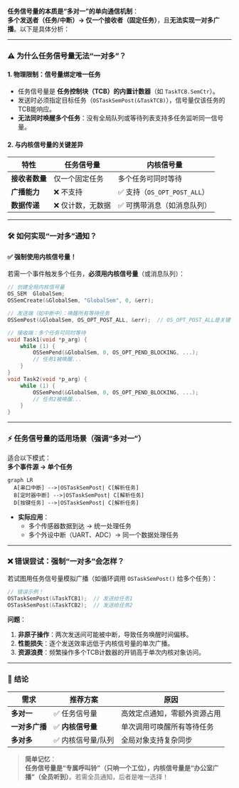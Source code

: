  **任务信号量的本质是“多对一”的单向通信机制**：  
**多个发送者（任务/中断）→ 仅一个接收者（固定任务）**，且**无法实现一对多广播**。以下是具体分析：

---

### ⚠️ **为什么任务信号量无法“一对多”？**
#### 1. **物理限制：信号量绑定唯一任务**
   - 任务信号量是 **任务控制块（TCB）的内置计数器**（如 `TaskTCB.SemCtr`）。
   - 发送时必须指定目标任务（`OSTaskSemPost(&TaskTCB)`），信号量仅该任务的TCB能响应。
   - **无法同时唤醒多个任务**：没有全局队列或等待列表支持多任务监听同一信号量。

#### 2. **与内核信号量的关键差异**
   | **特性**         | 任务信号量                     | 内核信号量                  |
   |------------------|-------------------------------|---------------------------|
   | **接收者数量**   | 仅一个固定任务                | 多个任务可同时等待          |
   | **广播能力**     | ❌ 不支持                      | ✅ 支持（`OS_OPT_POST_ALL`） |
   | **数据传递**     | ❌ 仅计数，无数据              | ✅ 可携带消息（如消息队列）   |

---

### 🛠️ **如何实现“一对多”通知？**
#### ✅ **强制使用内核信号量！**
若需一个事件触发多个任务，**必须用内核信号量**（或消息队列）：
```c
// 创建全局内核信号量
OS_SEM  GlobalSem;
OSSemCreate(&GlobalSem, "GlobalSem", 0, &err);

// 发送端（如中断中）：唤醒所有等待任务
OSSemPost(&GlobalSem, OS_OPT_POST_ALL, &err);  // OS_OPT_POST_ALL是关键！

// 接收端：多个任务可同时等待
void Task1(void *p_arg) {
    while (1) {
        OSSemPend(&GlobalSem, 0, OS_OPT_PEND_BLOCKING, ...);
        // 任务1被唤醒...
    }
}
void Task2(void *p_arg) {
    while (1) {
        OSSemPend(&GlobalSem, 0, OS_OPT_PEND_BLOCKING, ...);
        // 任务2被唤醒...
    }
}
```

---

### ⚡️ **任务信号量的适用场景（强调“多对一”）**
适合以下模式：  
**多个事件源 → 单个任务**  
```mermaid
graph LR
  A[串口中断] -->|OSTaskSemPost| C[解析任务]
  B[定时器中断] -->|OSTaskSemPost| C[解析任务]
  D[按键任务] -->|OSTaskSemPost| C[解析任务]
```
- **实际应用**：
  - 多个传感器数据到达 → 统一处理任务
  - 多个外设中断（UART、ADC）→ 同一个数据处理任务

---

### ❌ **错误尝试：强制“一对多”会怎样？**
若试图用任务信号量模拟广播（如循环调用 `OSTaskSemPost()` 给多个任务）：
```c
// 错误示例！
OSTaskSemPost(&TaskTCB1);  // 发送给任务1
OSTaskSemPost(&TaskTCB2);  // 发送给任务2
```
**问题**：
1. **非原子操作**：两次发送间可能被中断，导致任务唤醒时间偏移。
2. **性能损失**：逐个发送效率远低于内核信号量的单次广播。
3. **资源浪费**：频繁操作多个TCB计数器的开销高于单次内核对象访问。

---

### 💎 **结论**
| **需求**              | **推荐方案**       | **原因**                             |
|-----------------------|--------------------|-------------------------------------|
| **多对一**            | ✅ 任务信号量        | 高效定点通知，零额外资源占用          |
| **一对多广播**        | ✅ **内核信号量**    | 单次调用可唤醒所有等待任务            |
| **多对多**            | ✅ 内核信号量/队列   | 全局对象支持复杂同步                  |

> **简单记忆**：  
> **任务信号量是“专属呼叫铃”（只响一个工位），内核信号量是“办公室广播”（全员听到）**。若需全员通知，后者是唯一选择！